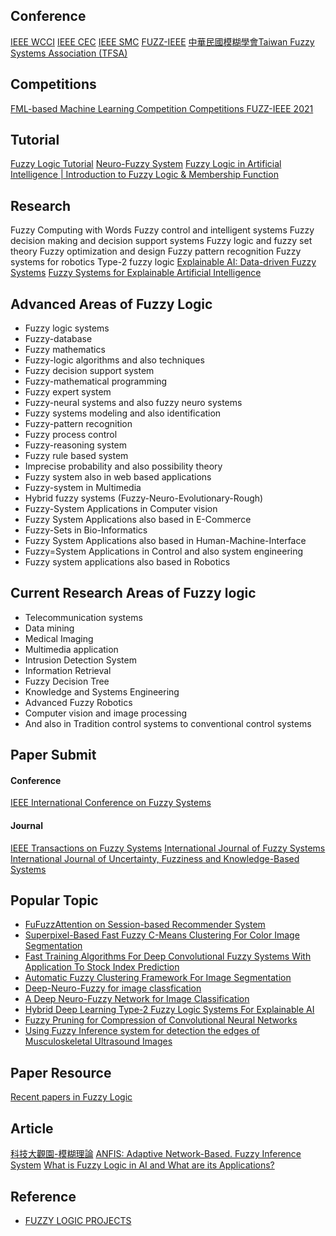 
## Conference
[IEEE WCCI](https://wcci2020.org/fuzz-sessions/)
[IEEE CEC]()
[IEEE SMC]()
[FUZZ-IEEE](https://attend.ieee.org/fuzzieee-2021/)
[中華民國模糊學會Taiwan Fuzzy Systems Association (TFSA)](http://www.fuzzy.org.tw/wordpress/)

## Competitions
[FML-based Machine Learning Competition ](http://oase.nutn.edu.tw/wcci2020-fmlcompetition/overview.php)
[Competitions FUZZ-IEEE 2021](https://attend.ieee.org/fuzzieee-2021/competition/)

## Tutorial
[Fuzzy Logic Tutorial](https://www.tutorialspoint.com/fuzzy_logic/index.htm)
[Neuro-Fuzzy System](https://www.youtube.com/watch?v=7C19X6pJEuU)
[Fuzzy Logic in Artificial Intelligence | Introduction to Fuzzy Logic & Membership Function](https://www.youtube.com/watch?v=xD1c8jTFF78)

## Research
Fuzzy Computing with Words
Fuzzy control and intelligent systems
Fuzzy decision making and decision support systems
Fuzzy logic and fuzzy set theory
Fuzzy optimization and design
Fuzzy pattern recognition
Fuzzy systems for robotics
Type-2 fuzzy logic
[Explainable AI: Data-driven Fuzzy Systems](https://www.iis.sinica.edu.tw/zh/page/Events/data/DJ190010.html)
[Fuzzy Systems for Explainable Artificial Intelligence](https://www.frontiersin.org/research-topics/16553/fuzzy-systems-for-explainable-artificial-intelligence)

## Advanced Areas of Fuzzy Logic
- Fuzzy logic systems
- Fuzzy-database
- Fuzzy mathematics
- Fuzzy-logic algorithms and also techniques
- Fuzzy decision support system
- Fuzzy-mathematical programming
- Fuzzy expert system
- Fuzzy-neural systems and also fuzzy neuro systems
- Fuzzy systems modeling and also identification
- Fuzzy-pattern recognition
- Fuzzy process control
- Fuzzy-reasoning system
- Fuzzy rule based system
- Imprecise probability and also possibility theory
- Fuzzy system also in web based applications
- Fuzzy-system in Multimedia
- Hybrid fuzzy systems (Fuzzy-Neuro-Evolutionary-Rough)
- Fuzzy-System Applications in Computer vision
- Fuzzy System Applications also based in E-Commerce
- Fuzzy-Sets in Bio-Informatics
- Fuzzy System Applications also based in Human-Machine-Interface
- Fuzzy=System Applications in Control and also system engineering
- Fuzzy system applications also based in Robotics

## Current Research Areas of Fuzzy logic
- Telecommunication systems
- Data mining
- Medical Imaging
- Multimedia application
- Intrusion Detection System
- Information Retrieval
- Fuzzy Decision Tree
- Knowledge and Systems Engineering
- Advanced Fuzzy Robotics
- Computer vision and image processing
- And also in Tradition control systems to conventional control systems

## Paper Submit
#### Conference
[IEEE International Conference on Fuzzy Systems](https://ieeexplore.ieee.org/xpl/conhome/8845563/proceeding)
#### Journal
[IEEE Transactions on Fuzzy Systems](https://ieeexplore.ieee.org/xpl/RecentIssue.jsp?punumber=91)
[International Journal of Fuzzy Systems](https://www.springer.com/journal/40815)
[International Journal of Uncertainty, Fuzziness and Knowledge-Based Systems](https://www.worldscientific.com/worldscinet/ijufks)

## Popular Topic
- [FuFuzzAttention on Session-based Recommender System](https://ieeexplore.ieee.org/document/8858856)
- [Superpixel-Based Fast Fuzzy C-Means Clustering For Color Image Segmentation](https://ieeexplore.ieee.org/document/8584141)
- [Fast Training Algorithms For Deep Convolutional Fuzzy Systems With Application To Stock Index Prediction]()
- [Automatic Fuzzy Clustering Framework For Image Segmentation](https://ieeexplore.ieee.org/document/8788632/)
- [Deep-Neuro-Fuzzy for image classfication](https://github.com/SonbolYb/Deep-Neuro-Fuzzy)
- [A Deep Neuro-Fuzzy Network for Image Classification](https://github.com/SonbolYb/Deep-Neuro-Fuzzy)
- [Hybrid Deep Learning Type-2 Fuzzy Logic Systems For Explainable AI](https://ieeexplore.ieee.org/document/9177817)
- [Fuzzy Pruning for Compression of Convolutional Neural Networks](https://ieeexplore.ieee.org/document/8858894)
- [Using Fuzzy Inference system for detection the edges of Musculoskeletal Ultrasound Images](https://ieeexplore.ieee.org/document/8858971)

## Paper Resource
[Recent papers in Fuzzy Logic](https://www.academia.edu/Documents/in/Fuzzy_Logic)
## Article
[科技大觀園-模糊理論](https://scitechvista.nat.gov.tw/c/s9Oc.htm)
[ANFIS: Adaptive Network-Based. Fuzzy Inference System](https://homepage.iis.sinica.edu.tw/~jdwei/ai2011/PPT/ANFIS.pdf)
[What is Fuzzy Logic in AI and What are its Applications?](https://www.edureka.co/blog/fuzzy-logic-ai/#fuzzy)
## Reference
- [FUZZY LOGIC PROJECTS](https://phdtopic.com/fuzzy-logic-projects/)